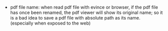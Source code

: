 * pdf file name: when read pdf file with evince or browser, if the pdf file has once been renamed, the pdf viewer will show its original name; so it is a bad idea to save a pdf file with absolute path as its name. (especially when exposed to the web)
